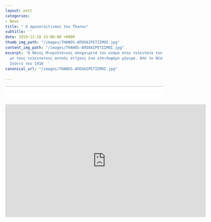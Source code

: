 ```yaml
---
layout: post
categories:
- News
title: " O apoxeraitismos tou Thanou"
subtitle: ''
date: 2019-12-28 23:00:00 +0000
thumb_img_path: "/images/THANOS-ΑΠΟΧΑΙΡΕΤΙΣΜΟΣ.jpg"
content_img_path: "/images/THANOS-ΑΠΟΧΑΙΡΕΤΙΣΜΟΣ.jpg"
excerpt: 'Ο Θάνος Μικρούτσικος αποχαιρετά τον κόσμο στην τελευταία του εμφάνιση, αφήνοντας
  με τους τελευταίους αυτούς στίχους ένα ελπιδοφόρο μήνυμα. Από το Θέατρο Βράχων τον
  Ιούνιο του 1918  '
canonical_url: "/images/THANOS-ΑΠΟΧΑΙΡΕΤΙΣΜΟΣ.jpg"

---
```

![](/images/bwok-2.jpg)

<iframe title="vimeo-player" src="https://player.vimeo.com/video/381837923" width="640" height="360" frameborder="0" allowfullscreen></iframe>


